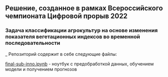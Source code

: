## Решение, созданное в рамках Всероссийского чемпионата Цифровой прорыв 2022
### Задача классификации агрокультур на основе изменения показателя вегетационных индексов во временной последовательности
_
Репозиторий содержит в себе следующие файлы:

 [final-sub-inno.ipynb](https://github.com/miglss/ai_innopolis/blob/main/final-sub-inno.ipynb) - ноутбук с предобработкой данных, обучением модели и получением прогнозов
